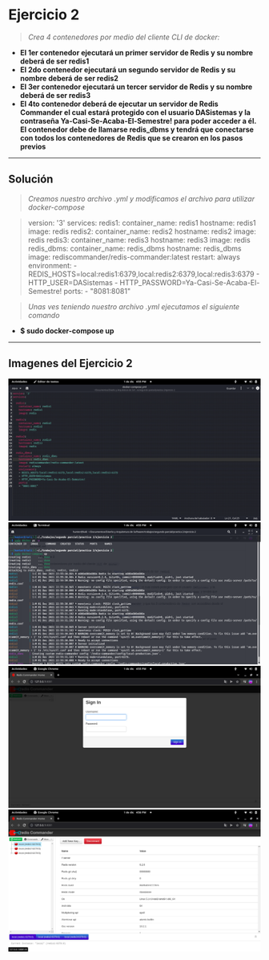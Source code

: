 # Ejercicio 2
>*Crea 4 contenedores por medio del cliente CLI de docker:*

- **El 1er contenedor ejecutará un primer servidor de Redis y su nombre deberá de ser redis1**
- **El 2do contenedor ejecutará un segundo servidor de Redis y su nombre deberá de ser redis2**
- **El 3er contenedor ejecutará un tercer servidor de Redis y su nombre deberá de ser redis3**
- **El 4to contenedor deberá de ejecutar un servidor de Redis Commander el cual estará protegido con el usuario DASistemas y la contraseña Ya-Casi-Se-Acaba-El-Semestre! para poder acceder a él. El contenedor debe de llamarse redis_dbms y tendrá que conectarse con todos los contenedores de Redis que se crearon en los pasos previos**
___
## Solución ##
>*Creamos nuestro archivo .yml y modificamos el archivo para utilizar docker-compose*

>version: '3'
services:
  redis1:
    container_name: redis1
    hostname: redis1
    image: redis
  redis2:
    container_name: redis2
    hostname: redis2
    image: redis
  redis3:
    container_name: redis3
    hostname: redis3
    image: redis
  redis_dbms:
    container_name: redis_dbms
    hostname: redis_dbms
    image: rediscommander/redis-commander:latest
    restart: always
    environment:
    - REDIS_HOSTS=local:redis1:6379,local:redis2:6379,local:redis3:6379
    - HTTP_USER=DASistemas
    - HTTP_PASSWORD=Ya-Casi-Se-Acaba-El-Semestre!
    ports:
    - "8081:8081"

>*Unas ves teniendo nuestro archivo .yml ejecutamos el siguiente comando*

- **$ sudo docker-compose up**
___
## Imagenes del Ejercicio 2 ##
![Contenido del archivo .yml](1.png)
![Ejecutando el comando docker-compose](2.png)
![Inicio de sesión](3.png)
![Panel de redis commander](4.png)


